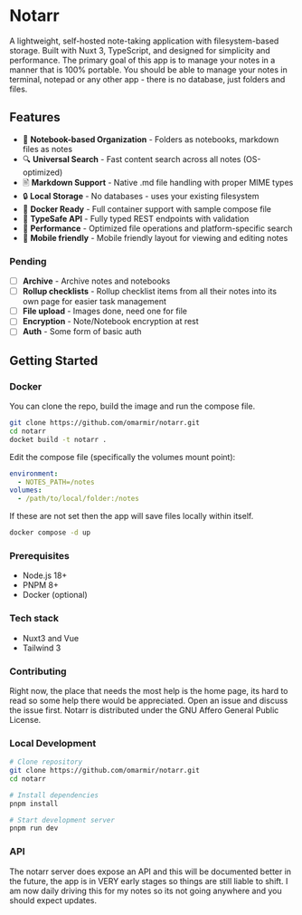# Notarr

A lightweight, self-hosted note-taking application with filesystem-based storage. Built with Nuxt 3, TypeScript, and designed for simplicity and performance. The primary goal of this app is to manage your notes in a manner that is 100% portable. You should be able to manage your notes in terminal, notepad or any other app - there is no database, just folders and files.

## Features

- 📂 **Notebook-based Organization** - Folders as notebooks, markdown files as notes
- 🔍 **Universal Search** - Fast content search across all notes (OS-optimized)
- 🖹 **Markdown Support** - Native .md file handling with proper MIME types
- 🔒 **Local Storage** - No databases - uses your existing filesystem
- 🐳 **Docker Ready** - Full container support with sample compose file
- 🔧 **TypeSafe API** - Fully typed REST endpoints with validation
- 🚀 **Performance** - Optimized file operations and platform-specific search
- 📱 **Mobile friendly** - Mobile friendly layout for viewing and editing notes

### Pending

- [ ] **Archive** - Archive notes and notebooks
- [ ] **Rollup checklists** - Rollup checklist items from all their notes into its own page for easier task management
- [ ] **File upload** - Images done, need one for file
- [ ] **Encryption** - Note/Notebook encryption at rest
- [ ] **Auth** - Some form of basic auth

## Getting Started

### Docker

You can clone the repo, build the image and run the compose file.

```bash
git clone https://github.com/omarmir/notarr.git
cd notarr
docket build -t notarr .
```

Edit the compose file (specifically the volumes mount point):

```yml
environment:
  - NOTES_PATH=/notes
volumes:
  - /path/to/local/folder:/notes
```

If these are not set then the app will save files locally within itself.

```bash
docker compose -d up
```

### Prerequisites

- Node.js 18+
- PNPM 8+
- Docker (optional)

### Tech stack

- Nuxt3 and Vue
- Tailwind 3

### Contributing

Right now, the place that needs the most help is the home page, its hard to read so some help there would be appreciated. Open an issue and discuss the issue first. Notarr is distributed under the GNU Affero General Public License.

### Local Development

```bash
# Clone repository
git clone https://github.com/omarmir/notarr.git
cd notarr

# Install dependencies
pnpm install

# Start development server
pnpm run dev
```

### API

The notarr server does expose an API and this will be documented better in the future, the app is in VERY early stages so things are still liable to shift. I am now daily driving this for my notes so its not going anywhere and you should expect updates.
